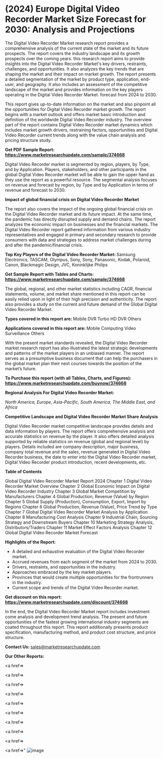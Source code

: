 # (2024) Europe Digital Video Recorder Market Size Forecast for 2030: Analysis and Projections

The Digital Video Recorder Market research report provides a comprehensive analysis of the current state of the market and its future prospects. The report covers the industry landscape and its growth prospects over the coming years. this research report aims to provide insights into the Digital Video Recorder Market's key drivers, restraints, challenges, and opportunities. It also analyzes the key trends that are shaping the market and their impact on market growth. The report presents a detailed segmentation of the market by product type, application, end-user, and geography. It also includes an assessment of the competitive landscape of the market and provides information on the key players operating in the Digital Video Recorder Market. forecast from 2024 to 2030.

This report gives up-to-date information on the market and also pinpoint all the opportunities for Digital Video Recorder market growth. The report begins with a market outlook and offers market basic introduction and definition of the worldwide Digital Video Recorder industry. The overview part of the report contains Digital Video Recorder market dynamics which includes market growth drivers, restraining factors, opportunities and Digital Video Recorder current trends along with the value chain analysis and pricing structure study.

<strong><b>Get PDF Sample Report: <a href=https://www.marketresearchupdate.com/sample/374668>https://www.marketresearchupdate.com/sample/374668</a></b></strong>

Digital Video Recorder market is segmented by region, players, by Type, and by Application. Players, stakeholders, and other participants in the global Digital Video Recorder market will be able to gain the upper hand as they use the report as a powerful resource. The segmental analysis focuses on revenue and forecast by region, by Type and by Application in terms of revenue and forecast to 2030.

<strong><b>Impact of global financial crisis on Digital Video Recorder Market</b></strong>

The report also covers the impact of the ongoing global financial crisis on the Digital Video Recorder market and its future impact. At the same time, the pandemic has directly disrupted supply and demand chains. The report analyzes the economic impact on businesses and the financial markets. The Digital Video Recorder report gathered information from various industry representatives and engaged in primary and secondary research to provide consumers with data and strategies to address market challenges during and after the pandemic/financial crisis.

<strong><b>Top Key Players of the Digital Video Recorder Market:
</b></strong>Samsung Electronics, TASCAM, Olympus, Sony, Sony, Panasonic, Kodak, Polaroid, Canon, Blackmagic Design, JVC, Koninklijke Philips<strong><b>
</b></strong>

<strong><b>Get Sample Report with Tables and Charts: <a href=https://www.marketresearchupdate.com/sample/374668>https://www.marketresearchupdate.com/sample/374668</a></b></strong>

The global, regional, and other market statistics including CAGR, financial statements, volume, and market share mentioned in this report can be easily relied upon in light of their high precision and authenticity. The report also provides a study on the current and future demand of the Global Digital Video Recorder Market.

<strong><b>Types covered in this report are:
</b></strong>Mobile DVR
Turbo HD DVR
Others<strong><b>
</b></strong>

<strong><b>Applications covered in this report are:
</b></strong>Mobile Computing
Video Surveillance
Others<strong><b>
</b></strong>

With the present market standards revealed, the Digital Video Recorder market research report has also illustrated the latest strategic developments and patterns of the market players in an unbiased manner. The report serves as a presumptive business document that can help the purchasers in the global market plan their next courses towards the position of the market’s future.

<strong><b>To Purchase this report (with all Tables, Charts, and Figures): <a href=https://www.marketresearchupdate.com/buynow/374668>https://www.marketresearchupdate.com/buynow/374668</a></b></strong>

<strong><b>Regional Analysis For Digital Video Recorder Market:</b></strong>

<em><i>North America, Europe, Asia-Pacific, South America, The Middle East, and Africa</i></em>

<strong><b>Competitive Landscape and Digital Video Recorder Market Share Analysis</b></strong>

Digital Video Recorder market competitive landscape provides details and data information by players. The report offers comprehensive analysis and accurate statistics on revenue by the player. It also offers detailed analysis supported by reliable statistics on revenue (global and regional level) by players. Details included are company description, major business, company total revenue and the sales, revenue generated in Digital Video Recorder business, the date to enter into the Digital Video Recorder market, Digital Video Recorder product introduction, recent developments, etc.

<strong><b>Table of Contents</b></strong>

Global Digital Video Recorder Market Report 2024
Chapter 1 Digital Video Recorder Market Overview
Chapter 2 Global Economic Impact on Digital Video Recorder Industry
Chapter 3 Global Market Competition by Manufacturers
Chapter 4 Global Production, Revenue (Value) by Region
Chapter 5 Global Supply (Production), Consumption, Export, Import by Regions
Chapter 6 Global Production, Revenue (Value), Price Trend by Type
Chapter 7 Global Digital Video Recorder Market Analysis by Application
Chapter 8 Manufacturing Cost Analysis
Chapter 9 Industrial Chain, Sourcing Strategy and Downstream Buyers
Chapter 10 Marketing Strategy Analysis, Distributors/Traders
Chapter 11 Market Effect Factors Analysis
Chapter 12 Global Digital Video Recorder Market Forecast

<strong><b>Highlights of the Report:</b></strong>

- A detailed and exhaustive evaluation of the Digital Video Recorder market.
- Accrued revenues from each segment of the market from 2024 to 2030.
- Drivers, restraints, and opportunities in the industry.
- Approaches embraced by the key market players.
- Provinces that would create multiple opportunities for the frontrunners in the industry.
- Current scope and trends of the Digital Video Recorder market.

<strong><b>Get discount on this report: <a href=https://www.marketresearchupdate.com/discount/374668>https://www.marketresearchupdate.com/discount/374668</a></b></strong>

In the end, the Digital Video Recorder Market report includes investment come analysis and development trend analysis. The present and future opportunities of the fastest growing international industry segments are coated throughout this report. This report additionally presents product specification, manufacturing method, and product cost structure, and price structure.

<strong><b>Contact Us:
</b></strong>sales@marketresearchupdate.com

<strong>Our Other Reports:</strong>

<a href=></a>

<a href=></a>

<a href=></a>

<a href=></a>

<a href=></a>

<a href=></a>

<a href=></a>

<a href=></a>

<a href=></a>

<a href=></a>"
![image](https://github.com/Gayatrikarjule/Market-Analysis-360/assets/97346546/56b19b18-3794-44f7-bf23-48545a73afdb)
